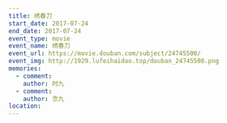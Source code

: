 ```yaml
---
title: 绣春刀
start_date: 2017-07-24
end_date: 2017-07-24
event_type: movie
event_name: 绣春刀
event_url: https://movie.douban.com/subject/24745500/
event_img: http://1929.lufeihaidao.top/douban_24745500.png
memories:
  - comment: 
    author: 时九
  - comment: 
    author: 念九
location: 
---
```


